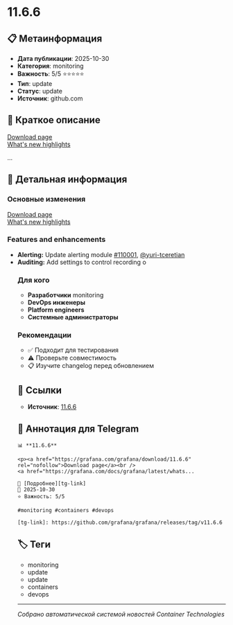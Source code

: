 # 11.6.6

## 📋 Метаинформация

- **Дата публикации**: 2025-10-30
- **Категория**: monitoring
- **Важность**: 5/5 ⭐⭐⭐⭐⭐
- **Тип**: update
- **Статус**: update
- **Источник**: github.com

## 🎯 Краткое описание

<p><a href="https://grafana.com/grafana/download/11.6.6" rel="nofollow">Download page</a><br />
<a href="https://grafana.com/docs/grafana/latest/whatsnew/" rel="nofollow">What's new highlights</a></p>...

## 📝 Детальная информация

### Основные изменения
<p><a href="https://grafana.com/grafana/download/11.6.6" rel="nofollow">Download page</a><br />
<a href="https://grafana.com/docs/grafana/latest/whatsnew/" rel="nofollow">What's new highlights</a></p>
<h3>Features and enhancements</h3>
<ul>
<li><strong>Alerting:</strong> Update alerting module <a href="https://github.com/grafana/grafana/pull/110001">#110001</a>, <a href="https://github.com/yuri-tceretian">@yuri-tceretian</a></li>
<li><strong>Auditing:</strong> Add settings to control recording o

### Для кого
- **Разработчики** monitoring
- **DevOps инженеры**
- **Platform engineers**
- **Системные администраторы**

### Рекомендации
- ✅ Подходит для тестирования
- ⚠️ Проверьте совместимость
- 📋 Изучите changelog перед обновлением

## 🔗 Ссылки

- **Источник**: [11.6.6][main-link]

[main-link]: https://github.com/grafana/grafana/releases/tag/v11.6.6

## 📱 Аннотация для Telegram

```
📊 **11.6.6**

<p><a href="https://grafana.com/grafana/download/11.6.6" rel="nofollow">Download page</a><br />
<a href="https://grafana.com/docs/grafana/latest/whats...

🔗 [Подробнее][tg-link]
📅 2025-10-30
⭐ Важность: 5/5

#monitoring #containers #devops

[tg-link]: https://github.com/grafana/grafana/releases/tag/v11.6.6
```

## 🏷️ Теги

- monitoring
- update
- update
- containers
- devops

---
*Собрано автоматической системой новостей Container Technologies*